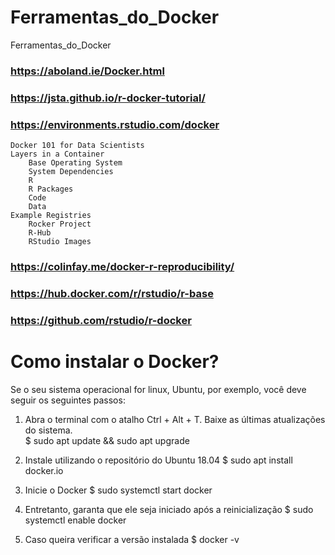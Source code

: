 # Ferramentas_do_Docker

 Ferramentas_do_Docker
 
### https://aboland.ie/Docker.html  
### https://jsta.github.io/r-docker-tutorial/
### https://environments.rstudio.com/docker   

    Docker 101 for Data Scientists
    Layers in a Container
        Base Operating System
        System Dependencies
        R
        R Packages
        Code
        Data
    Example Registries
        Rocker Project
        R-Hub
        RStudio Images

### https://colinfay.me/docker-r-reproducibility/  
### https://hub.docker.com/r/rstudio/r-base  
### https://github.com/rstudio/r-docker   


# Como instalar o Docker?
Se o seu sistema operacional for linux, Ubuntu, por exemplo, você deve seguir os seguintes passos:  

1. Abra o terminal com o atalho Ctrl + Alt + T. Baixe as últimas atualizações do sistema.  
 $ sudo apt update && sudo apt upgrade

2. Instale utilizando o repositório do Ubuntu 18.04
 $ sudo apt install docker.io 

3. Inicie o Docker
 $ sudo systemctl start docker 

4. Entretanto, garanta que ele seja iniciado após a reinicialização
$ sudo systemctl enable docker 

5. Caso queira verificar a versão instalada
$ docker -v 


